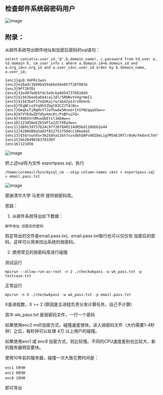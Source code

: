 

## 检查邮件系统弱密码用户

![image](https://user-images.githubusercontent.com/16593068/212266899-1bf598db-93a8-49bf-beb7-19074177afda.png)


## 附录：

从邮件系统导出邮件地址和加密后密码的sql语句：

```
select concat(a.user_id,'@',b.domain_name), c.password from td_user a, td_domain b, cm_user_info c where a.domain_id=b.domain_id and a.org_id=c.org_id and a.user_id=c.user_id order by b.domain_name, a.user_id;
```

```
{enc1}qsQ.VmFRz1wos
{enc2}e10adc3949ba59abbe56e057f20f883e
{enc3}9Pf28fDz
{enc4}32ed87bdb5fdc5e9cba88547376818d4
{enc5}$1$63beebab$4caiJdl/5RDWvtV4grmmI1
{enc5}$1$63bef1fe$GKajrw/aG4Zye3rsRUenb.
{enc6}fEqNCco3Yq9h5ZUglD3CZJT4lBs=
{enc7}GmqksTiMqHvY7JeYhwdeSHnoer1tGYN2qqaGSw==
{enc8}m7VYbdwZDfdbykmc0t/PxBFuiFQ=
{enc9}Y49b5VrUMuxObEtsl3eD4w==
{enc10}123456eEZkSVFla2ZCYXRydw==
{enc11}d8913df37b24c97f28f840114d05bd110dbb2e44
{enc12}4280d89a5a03f812751f504cc10ee8a5
{enc13}$5$rounds=362$dna11kh7svsdbh$APv9OIDeLigfM5mE3RYlr0oH/FmdxnCfmYfeBqdm9o8
{enc15}6b2049838378330f
{enc16}123456
```
![image](https://user-images.githubusercontent.com/16593068/212266463-7688ded5-4fe2-4cd9-9d7d-71595f6489b8.png)


把上述sql存为文件 exportpass.sql，执行
```
/home/coremail/bin/mysql_cm --skip-column-names cmxt < exportpass.sql > email.pass.txt
```

![image](https://user-images.githubusercontent.com/16593068/211709925-637fe306-5b27-4ee5-9765-e1db64b11178.png)


感谢清华大学 马老师 提供弱密码库。

思路：

1. 从邮件系统导出如下数据：
```
邮件地址 加密后的密码
```
假定导出的文件是email.pass.txt。email.pass.txt每行也可以仅仅有 加密后的密码，这样可以用来找出系统的弱密码。


2. 使用常见的弱密码库进行碰撞

测试运行
```
mpirun --allow-run-as-root -n 2 ./checkwkpass -w wk_pass.txt -p testcase.txt
```

正常运行
```
mpirun -n X ./checkwkpass -w wk_pass.txt -p email.pass.txt
```
X是进程数，X >= 2 (原因是主进程负责分发计算任务，自己不计算)

其中 wk_pass.txt 是弱密码文件，一行一个密码

如果使用enc2 md5加密方式，碰撞速度很快，读入弱密码文件（大约需要1-4秒钟）之后，每秒钟可以处理 4万 以上用户的碰撞。

如果使用enc1 或 enc8 加密方式，则比较慢。不同的CPU速度差别也比较大，新的服务器明显要快。

使用10年前的服务器，碰撞一次大致花费时间是：
```
enc1 5秒钟
enc2 0秒钟
enc8 1秒钟
```


即可导出
